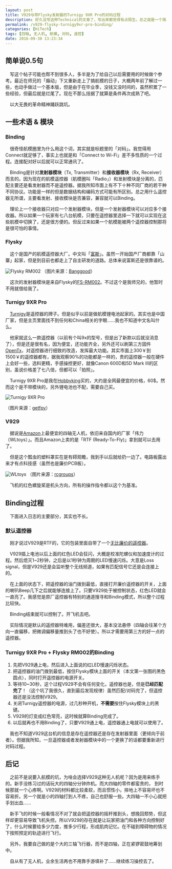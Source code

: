 ```yaml
---
layout: post
title: V929与带Flysky发射器的Turnigy 9XR Pro的对码过程
description: 好久没写这种Technical的文章了，写出来都觉得有点陌生。总之就是一个简单的把无人机和遥控器对接上的过程。
permalink: /v929-flysky-turnigy9xr-pro-binding/
categories: [HiTech]
tags: [四轴, 无人机, 航模, 对码, 遥控]
date: 2016-09-30 13:23:34
--- 
```


## 简单说0.5句

　写这个帖子可能也帮不到很多人，多半是为了给自己以后需要用的时候做个参考。最近在师兄的「煽动」下又重新走上了搞航模的日子，大概两年前了解过一些，也动手做过一个基本版，但是由于在毕业季，没钱又没时间的，虽然积累了一些经验，但最后就是烂尾了。现在不那么拮据了就算是条件再次成熟了吧。

　以大无畏的革命精神踊跃跳坑。

## 一些术语 & 模块

### Binding

　很奇怪航模圈里为什么用这个词，其实就是标题里的「对码」。我觉得用Connect就足够了，事实上也就是和「Connect to Wi-Fi」差不多性质的一个过程。连接配对好以后就可以正常通讯了。

　Binding是针对**发射器模块**（Tx, Transmitter）和**接收器模块**（Rx, Receiver）而言的。因为现在的航模遥控器（航模圈叫「Radio」）和发射模块是分离的，匹配主要还是看发射器而不是遥控器。据我所知市面上有不下十种不同厂商的若干种不同协议。功能是一样的但是数据结构和编码方式可能有所区别。总之用什么遥控器无所谓，主要看发射、接收模块是否兼容，兼容就可以Binding。

　理论上一个接收器只对应一个发射器模块，但是一个发射器模块可以对应多个接收器。所以如果一个玩家有七八台航模，只要在遥控器里选择一下就可以实现在这些航模中切换了，还是很方便的。但反过来如果一个航模能被两个遥控器控制那将是很可怕的事情。

### Flysky

　这个是国产的航模遥控器大厂。中文叫「[富斯](http://gb.flysky-cn.com/index.html)」。虽然一开始国产厂商都靠「山寨」起家，但是到目前也都走上了自主研发的道路。总体来说富斯还是很靠谱的。

![Flysky RM002](http://lanternd.qiniudn.com/Pic4Post/v929-flysky-turnigy9xr-pro-binding/flysky-rm002.jpg)
（图片来源：[Banggood](http://www.banggood.com/Wholesale-FlySky-Upgrade-FS-TH9X-FS-TH9XB-2_4G-9CH-RC-Remote-Control-Transmitter-Mode-2-p-47904.html)）

　这次的发射器模块是来自Flysky的[FS-RM002](https://www.amazon.com/Flysky-FS-GT3-FS-RM002-FS-TH9X-Transmitter/dp/B01AOF6324)。不过这个是我师兄的，他暂时不用就借给我了。

### Turnigy 9XR Pro

　[Turnigy](http://www.turnigy.com/)是遥控器的牌子。但是似乎以前是做航模锂电池起家的。其实也是中国厂家，但是主页里面找不到任何和China相关的字眼……我也不知道中文名叫什么。

　他家就这么一款遥控器（以前有个叫9x的型号，但是出了新款以后就没消息了），但是还是很有名，因为便宜，还功能齐全，另外还可以刷第三方固件[OpenTx](http://www.open-tx.org/)，对遥控器进行细致的改造，发挥最大功能。其实市面上300￥到1500￥的遥控器都有，据我观察90%的功能都是一样的，贵的遥控器一般在硬件上会好一些，选料更精，手感操控更好，就像Canon 600D和5D Mark III的区别，虽说价格差了七八倍，但都可以「拍照」。

　Turnigy 9XR Pro是我在[Hobbyking](http://www.hobbyking.com/hobbyking/store/__51442__Turnigy_9XR_PRO_Radio_Transmitter_Mode_2_without_module_.html)买的，大约是全网最便宜的价格，60\$。然而这个是不带模块的，另外锂电池也不配，需要自己买。

![Turnigy 9XR Pro](http://lanternd.qiniudn.com/Pic4Post/v929-flysky-turnigy9xr-pro-binding/turnigy-9xr-pro-radio-transmitter.jpg)

（图片来源：[getfpv](http://www.getfpv.com/radios/radio-controllers/turnigy-9xr-pro-radio-transmitter-mode-2-without-module.html)）

### V929

　据说是[Amazon](https://www.amazon.com/WLtoys-V929-Quadcopter-Dexterous-Generic/dp/B008RL18SM/ref=sr_1_1?s=toys-and-games&ie=UTF8&qid=1475255876&sr=1-1&keywords=V929)上最便宜的四轴无人机，依旧来自国内的厂家「伟力（WLtoys）」。而且Amazon上卖的是「RTF (Ready-To-Fly)」拿到就可以去用了。

　但是这个瓢虫的塑料罩实在是有碍观瞻，我到手以后就给扔一边了。电路板露出来才有点科技感（虽然也是廉价PCB板）。

![WLtoys](http://lanternd.qiniudn.com/Pic4Post/v929-flysky-turnigy9xr-pro-binding/wltoys-v929-mini-quadcopter.jpg)
（图片来源：[rcgroups](http://www.rcgroups.com/forums/attachment.php?attachmentid=6453506)）

　飞机的红色螺旋桨是机头方向，所有的操作指令都以这个为基准。

## Binding过程

　下面进入日志的主要部分，其实也不长。

### 默认遥控器

　刚才说过V929是RTF的，它的包装里面自带了一个[无比廉价的遥控器](https://www.amazon.com/Water-Controller-Transmitter-WLtoys-Quadcopter/dp/B00KU2GKIE/ref=sr_1_1?s=electronics&ie=UTF8&qid=1475257026&sr=8-1&keywords=V929%20E728)。

　V929插上电池以后上面的红色LED会狂闪，大概是校准陀螺仪和加速度计的过程。然后熄灭1~2秒钟，之后是以1秒钟为周期的LED慢速闪烁。大意是Loss signal，但是V929还是会监听整个无线频道，如果有匹配信号它还是会连接上的。

　在上面的状态下，把遥控器的油门拨到最低，直接打开廉价遥控器的开关，上面的喇叭Beep几下之后就能够连接上了。只要V929处于被控制状态，红色LED就会一直亮了。我感觉是原厂遥控器有特别的通道搜寻和Binding模式，所以整个过程比较快。

　Binding结束就可以控制了。开飞机去吧。

　实际情况是默认的遥控器特难用，偏差还很大，基本没法悬停（四轴会往某个方向一直偏移，把微调偏移量推到头了也不好使）。所以才需要用第三方的好一点的遥控器。

### Turnigy 9XR Pro + Flysky RM002的Binding

1. 先把V929通上电，然后进入上面说的红LED慢速闪烁状态。
2. 把遥控器的油门拨到最低，按住Flysky模块上面的开关（本文第一张图的黑色圆点），同时打开遥控器的电源开关。
3. 等待10~30秒，这个过程V929不会有任何变化，遥控器也是，但是**已经匹配完了**！（这个坑了我很久，直到最后发现规律）虽然匹配/对码完了，但遥控器还是没法控制V929。
4. 关闭Turnigy遥控器的电源，过几秒种开机，**不需要**按住Flysky模块上的黑键。
5. V929的灯变成红色常亮，这时候就算Binding完成了。
6. 以后就再也不用Binding了，只要V929通上电，遥控器通上电就可以使用了。

　我也不知道V929这台机的信息是存在遥控器还是存在发射器里面（更倾向于前者）。但据我所知，一旦遥控器或者发射器模块中的一个更换了的话都要重新进行对码过程。

## 后记

　之前不是说要入航模的坑，为啥会选择V929这种无人机呢？因为是用来练手的。新手没练习过的话玩大的四轴分分钟炸机。而大四轴的零件都蛮贵的， 到时候那就一个心疼啊。V929的材料都比较柔软，而且惯性小，摔地上不容易坏也不容易折。另一个就是小的四轴打到人不疼，自己也舒服一些。大四轴一不小心就把手划出血……

　新手飞的时候一般看情况不对了就会把遥控器的摇杆推到头，想挽回颓势，但这样却更容易导致飞机失控。所以V929的存在就是让玩家把油门和各种方向控制好了，什么时候要给多少力度，推多少行程，形成肌肉记忆。在不碰到障碍物的情况下按照预定的轨迹进行飞行。

　另外，我要自己做的是个大的三轴飞行器，而不是四轴，正在紧锣密鼓地筹划中。

　自从有了无人机，业余生活再也不用靠手游填补了……继续练习操控去了。